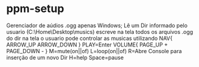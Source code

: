 
# ppm-setup
Gerenciador de aúdios .ogg
apenas Windows;
 Lê um Dir informado pelo usuario (C:\Home\Desktop\musics)
  escreve na tela todos os arquivos .ogg do dir na tela
 o usuario pode controlar as musicas utilizando
 NAV{
  ARROW_UP
  ARROW_DOWN
 }
 PLAY=Enter
 VOLUME{
  PAGE_UP +
  PAGE_DOWN -
 }
 M=mute(on||of)
 L=loop(on||of)
 R=Abre Console para inserção de um novo Dir
 H=help
 Space=pause
